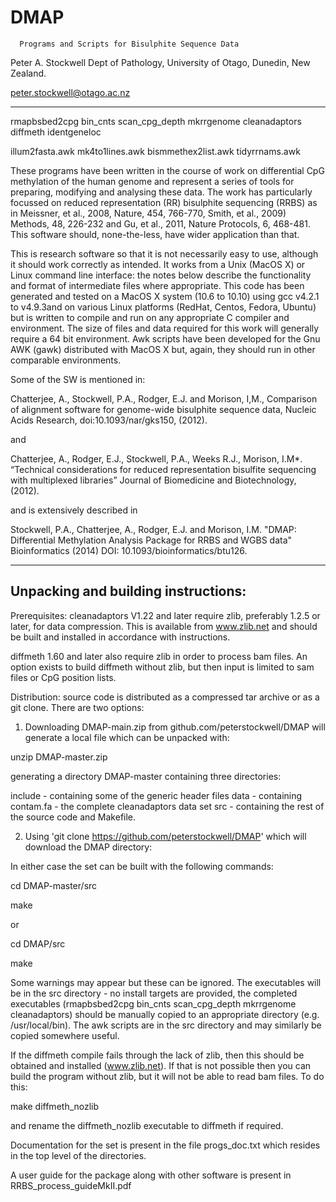 # DMAP

	  Programs and Scripts for Bisulphite Sequence Data

Peter A. Stockwell
Dept of Pathology,
University of Otago,
Dunedin, New Zealand.

peter.stockwell@otago.ac.nz

----------------------------------------------------------------------


rmapbsbed2cpg
bin_cnts
scan_cpg_depth
mkrrgenome
cleanadaptors
diffmeth
identgeneloc

illum2fasta.awk
mk4to1lines.awk
bismmethex2list.awk
tidyrrnams.awk

These programs have been written in the course of work on differential
CpG methylation of the human genome and represent a series of tools
for preparing, modifying and analysing these data.  The work has
particularly focussed on reduced representation (RR) bisulphite
sequencing (RRBS) as in Meissner, et al., 2008, Nature, 454, 766-770,
Smith, et al., 2009) Methods, 48, 226-232 and Gu, et al., 2011, Nature
Protocols, 6, 468-481.  This software should, none-the-less, have
wider application than that.

This is research software so that it is not necessarily easy to use,
although it should work correctly as intended.  It works from a Unix
(MacOS X) or Linux command line interface: the notes below describe
the functionality and format of intermediate files where appropriate.
This code has been generated and tested on a MacOS X system (10.6 to
10.10) using gcc v4.2.1 to v4.9.3and on various Linux platforms
(RedHat, Centos, Fedora, Ubuntu) but is written to compile and run on
any appropriate C compiler and environment.  The size of files and
data required for this work will generally require a 64 bit
environment.  Awk scripts have been developed for the Gnu AWK (gawk)
distributed with MacOS X but, again, they should run in other
comparable environments.

Some of the SW is mentioned in:

Chatterjee, A., Stockwell, P.A., Rodger, E.J. and Morison, I,M.,
Comparison of alignment software for genome-wide bisulphite sequence
data, Nucleic Acids Research, doi:10.1093/nar/gks150, (2012).

and

Chatterjee, A., Rodger, E.J., Stockwell, P.A., Weeks R.J., Morison,
I.M*. “Technical considerations for reduced representation bisulfite
sequencing with multiplexed libraries” Journal of Biomedicine and
Biotechnology, (2012).

and is extensively described in

Stockwell, P.A., Chatterjee, A., Rodger, E.J. and Morison, I.M. "DMAP:
Differential Methylation Analysis Package for RRBS and WGBS data"
Bioinformatics (2014) DOI: 10.1093/bioinformatics/btu126.

----------------------------------------------------------------------
##		 Unpacking and building instructions:

Prerequisites: cleanadaptors V1.22 and later require zlib, preferably
1.2.5 or later, for data compression.  This is available from
www.zlib.net and should be built and installed in accordance with
instructions.

diffmeth 1.60 and later also require zlib in order to process bam
files.  An option exists to build diffmeth without zlib, but then
input is limited to sam files or CpG position lists.

Distribution: source code is distributed as a compressed tar archive
or as a git clone.  There are two options:

1. Downloading DMAP-main.zip from github.com/peterstockwell/DMAP will
generate a local file which can be unpacked with:

unzip DMAP-master.zip

generating a directory DMAP-master containing three directories:

include - containing some of the generic header files
data - containing contam.fa - the complete cleanadaptors data set
src - containing the rest of the source code and Makefile.

2. Using 'git clone https://github.com/peterstockwell/DMAP' which will
download the DMAP directory:

In either case the set can be built with the following commands:

cd DMAP-master/src

make

or

cd DMAP/src

make

Some warnings may appear but these can be ignored.  The executables
will be in the src directory - no install targets are provided, the
completed executables (rmapbsbed2cpg bin_cnts scan_cpg_depth
mkrrgenome cleanadaptors) should be manually copied to an appropriate
directory (e.g. /usr/local/bin).  The awk scripts are in the src
directory and may similarly be copied somewhere useful.

If the diffmeth compile fails through the lack of zlib, then this
should be obtained and installed (www.zlib.net).  If that is not
possible then you can build the program without zlib, but it will not
be able to read bam files.  To do this:

make diffmeth_nozlib

and rename the diffmeth_nozlib executable to diffmeth if required.

Documentation for the set is present in the file progs_doc.txt which
resides in the top level of the directories.

A user guide for the package along with other software is present in
RRBS_process_guideMkII.pdf
